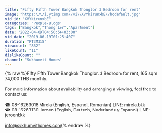 ```yaml
---
title: "Fifty Fifth Tower Bangkok Thonglor 3 Bedroom for rent"
image: "https:\/\/i.ytimg.com\/vi\/XVYkirunxbE\/hqdefault.jpg"
vid_id: "XVYkirunxbE"
categories: "People-Blogs"
tags: ["Bangkok","Thong Lor","Apartment"]
date: "2022-04-09T04:50:56+03:00"
vid_date: "2019-06-19T01:25:40Z"
duration: "PT3M31S"
viewcount: "832"
likeCount: "11"
dislikeCount: ""
channel: "Sukhumvit Homes"
---
```

{% raw %}Fifty Fifth Tower Bangkok Thonglor. 3 Bedroom for rent, 165 sqm 74,000 THB monthly.<br /><br />For more information about availability and arranging a viewing, feel free to contact us:<br /><br />☎ 08-16263018 Mirela (English, Espanol, Romanian) LINE: mirela.bkk<br />☎ 08-16263130 Jeroen (English, Deutsch, Nederlands y Espanol) LINE: jeroenbkk<br /><br />info@sukhumvithomes.com{% endraw %}
